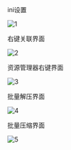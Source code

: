 ini设置  
  
![1](https://user-images.githubusercontent.com/2145741/173320460-d9dfffd2-ce0f-4baf-ad56-acac943e082e.jpg)  
  
  
右键关联界面  
  
![2](https://user-images.githubusercontent.com/2145741/173320542-65ccfbbe-8e5a-4e97-80b0-a19f36a8881f.jpg)  
  
  
资源管理器右键界面  
  
![3](https://user-images.githubusercontent.com/2145741/173320643-509a43e2-fb9f-4ca5-981f-c99b7f020f1e.jpg)  
  
  
批量解压界面  
  
![4](https://user-images.githubusercontent.com/2145741/173320704-35a051a1-0f03-4172-b232-2e410b7a4311.jpg)  
  
  
批量压缩界面  
  
![5](https://user-images.githubusercontent.com/2145741/173320771-15412318-05ef-4158-b01c-4ab828e12ec6.jpg)
